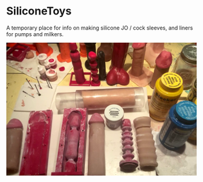 # SiliconeToys
A temporary place for info on making silicone JO / cock sleeves, and liners for pumps and milkers.

<img src="https://github.com/MikesMachines/SiliconeToys/blob/main/media/SiliconeSleevesAndLiner_low.png" alt="Mess of silicone">

